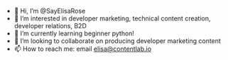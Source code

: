 - 👋 Hi, I’m @SayElisaRose
- 👀 I’m interested in developer marketing, technical content creation, developer relations, B2D
- 🌱 I’m currently learning beginner python!
- 💞️ I’m looking to collaborate on producing developer marketing content
- 📫 How to reach me: email elisa@contentlab.io

<!---
SayElisaRose/SayElisaRose is a ✨ special ✨ repository because its `README.md` (this file) appears on your GitHub profile.
You can click the Preview link to take a look at your changes.
--->
